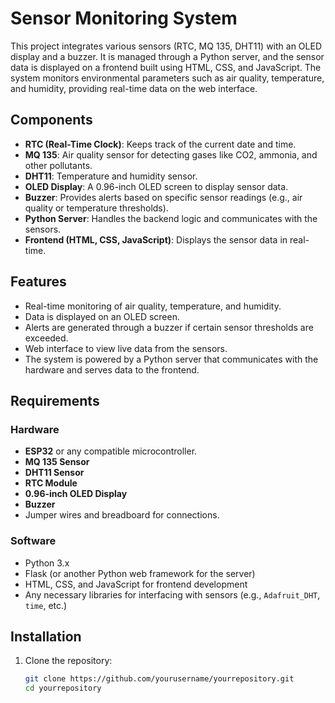 # Sensor Monitoring System

This project integrates various sensors (RTC, MQ 135, DHT11) with an OLED display and a buzzer. It is managed through a Python server, and the sensor data is displayed on a frontend built using HTML, CSS, and JavaScript. The system monitors environmental parameters such as air quality, temperature, and humidity, providing real-time data on the web interface.

## Components

- **RTC (Real-Time Clock)**: Keeps track of the current date and time.
- **MQ 135**: Air quality sensor for detecting gases like CO2, ammonia, and other pollutants.
- **DHT11**: Temperature and humidity sensor.
- **OLED Display**: A 0.96-inch OLED screen to display sensor data.
- **Buzzer**: Provides alerts based on specific sensor readings (e.g., air quality or temperature thresholds).
- **Python Server**: Handles the backend logic and communicates with the sensors.
- **Frontend (HTML, CSS, JavaScript)**: Displays the sensor data in real-time.

## Features

- Real-time monitoring of air quality, temperature, and humidity.
- Data is displayed on an OLED screen.
- Alerts are generated through a buzzer if certain sensor thresholds are exceeded.
- Web interface to view live data from the sensors.
- The system is powered by a Python server that communicates with the hardware and serves data to the frontend.

## Requirements

### Hardware

- **ESP32** or any compatible microcontroller.
- **MQ 135 Sensor**
- **DHT11 Sensor**
- **RTC Module**
- **0.96-inch OLED Display**
- **Buzzer**
- Jumper wires and breadboard for connections.

### Software

- Python 3.x
- Flask (or another Python web framework for the server)
- HTML, CSS, and JavaScript for frontend development
- Any necessary libraries for interfacing with sensors (e.g., `Adafruit_DHT`, `time`, etc.)

## Installation

1. Clone the repository:
   ```bash
   git clone https://github.com/yourusername/yourrepository.git
   cd yourrepository
